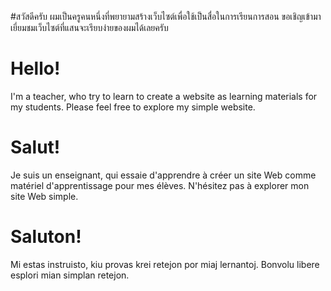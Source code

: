 #สวัสดีครับ
ผมเป็นครูคนหนึ่งที่พยายามสร้างเว็บไซต์เพื่อใช้เป็นสื่อในการเรียนการสอน ขอเชิญเข้ามาเยี่ยมชมเว็บไซต์ที่แสนจะเรียบง่ายของผมได้เลยครับ

# Hello!
I'm a teacher, who try to learn to create a website as learning materials for my students. Please feel free to explore my simple website.

# Salut!
Je suis un enseignant, qui essaie d'apprendre à créer un site Web comme matériel d'apprentissage pour mes élèves. N'hésitez pas à explorer mon site Web simple.

# Saluton!
Mi estas instruisto, kiu provas krei retejon por miaj lernantoj. Bonvolu libere esplori mian simplan retejon.
